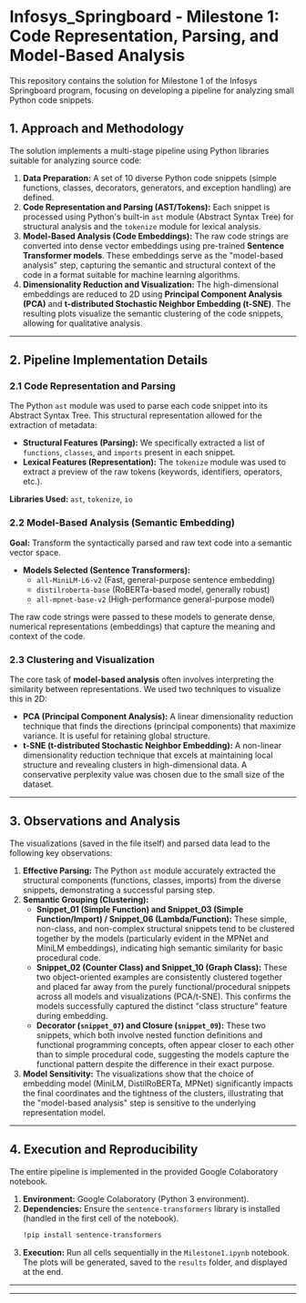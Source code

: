 # Infosys_Springboard - Milestone 1: Code Representation, Parsing, and Model-Based Analysis

This repository contains the solution for Milestone 1 of the Infosys Springboard program, focusing on developing a pipeline for analyzing small Python code snippets.

## 1. Approach and Methodology

The solution implements a multi-stage pipeline using Python libraries suitable for analyzing source code:

1.  **Data Preparation:** A set of 10 diverse Python code snippets (simple functions, classes, decorators, generators, and exception handling) are defined.
2.  **Code Representation and Parsing (AST/Tokens):** Each snippet is processed using Python's built-in `ast` module (Abstract Syntax Tree) for structural analysis and the `tokenize` module for lexical analysis.
3.  **Model-Based Analysis (Code Embeddings):** The raw code strings are converted into dense vector embeddings using pre-trained **Sentence Transformer models**. These embeddings serve as the "model-based analysis" step, capturing the semantic and structural context of the code in a format suitable for machine learning algorithms.
4.  **Dimensionality Reduction and Visualization:** The high-dimensional embeddings are reduced to 2D using **Principal Component Analysis (PCA)** and **t-distributed Stochastic Neighbor Embedding (t-SNE)**. The resulting plots visualize the semantic clustering of the code snippets, allowing for qualitative analysis.

---

## 2. Pipeline Implementation Details

### 2.1 Code Representation and Parsing

The Python `ast` module was used to parse each code snippet into its Abstract Syntax Tree. This structural representation allowed for the extraction of metadata:

* **Structural Features (Parsing):** We specifically extracted a list of `functions`, `classes`, and `imports` present in each snippet.
* **Lexical Features (Representation):** The `tokenize` module was used to extract a preview of the raw tokens (keywords, identifiers, operators, etc.).

**Libraries Used:** `ast`, `tokenize`, `io`

### 2.2 Model-Based Analysis (Semantic Embedding)

**Goal:** Transform the syntactically parsed and raw text code into a semantic vector space.

* **Models Selected (Sentence Transformers):**
    * `all-MiniLM-L6-v2` (Fast, general-purpose sentence embedding)
    * `distilroberta-base` (RoBERTa-based model, generally robust)
    * `all-mpnet-base-v2` (High-performance general-purpose model)

The raw code strings were passed to these models to generate dense, numerical representations (embeddings) that capture the meaning and context of the code.

### 2.3 Clustering and Visualization

The core task of **model-based analysis** often involves interpreting the similarity between representations. We used two techniques to visualize this in 2D:

* **PCA (Principal Component Analysis):** A linear dimensionality reduction technique that finds the directions (principal components) that maximize variance. It is useful for retaining global structure.
* **t-SNE (t-distributed Stochastic Neighbor Embedding):** A non-linear dimensionality reduction technique that excels at maintaining local structure and revealing clusters in high-dimensional data. A conservative perplexity value was chosen due to the small size of the dataset.

---

## 3. Observations and Analysis

The visualizations (saved in the file itself) and parsed data lead to the following key observations:

1.  **Effective Parsing:** The Python `ast` module accurately extracted the structural components (functions, classes, imports) from the diverse snippets, demonstrating a successful parsing step.
2.  **Semantic Grouping (Clustering):**
    * **Snippet_01 (Simple Function) and Snippet_03 (Simple Function/Import) / Snippet_06 (Lambda/Function):** These simple, non-class, and non-complex structural snippets tend to be clustered together by the models (particularly evident in the MPNet and MiniLM embeddings), indicating high semantic similarity for basic procedural code.
    * **Snippet_02 (Counter Class) and Snippet_10 (Graph Class):** These two object-oriented examples are consistently clustered together and placed far away from the purely functional/procedural snippets across all models and visualizations (PCA/t-SNE). This confirms the models successfully captured the distinct "class structure" feature during embedding.
    * **Decorator (`snippet_07`) and Closure (`snippet_09`):** These two snippets, which both involve nested function definitions and functional programming concepts, often appear closer to each other than to simple procedural code, suggesting the models capture the functional pattern despite the difference in their exact purpose.
3.  **Model Sensitivity:** The visualizations show that the choice of embedding model (MiniLM, DistilRoBERTa, MPNet) significantly impacts the final coordinates and the tightness of the clusters, illustrating that the "model-based analysis" step is sensitive to the underlying representation model.

---

## 4. Execution and Reproducibility

The entire pipeline is implemented in the provided Google Colaboratory notebook.

1.  **Environment:** Google Colaboratory (Python 3 environment).
2.  **Dependencies:** Ensure the `sentence-transformers` library is installed (handled in the first cell of the notebook).
    ```bash
    !pip install sentence-transformers
    ```
3.  **Execution:** Run all cells sequentially in the `Milestone1.ipynb` notebook. The plots will be generated, saved to the `results` folder, and displayed at the end.

---
***
